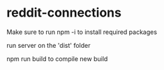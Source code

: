 # reddit-connections

Make sure to run npm -i to install required packages

run server on the 'dist' folder 

npm run build to compile new build
